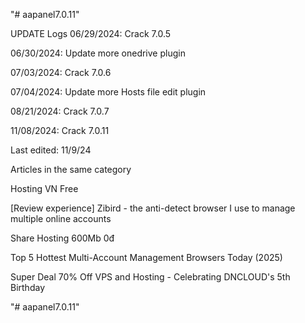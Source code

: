 "# aapanel7.0.11" 

UPDATE Logs
06/29/2024: Crack 7.0.5

06/30/2024: Update more onedrive plugin

07/03/2024: Crack 7.0.6

07/04/2024: Update more Hosts file edit plugin

08/21/2024: Crack 7.0.7

11/08/2024: Crack 7.0.11

Last edited: 11/9/24

Articles in the same category

Hosting VN Free

[Review experience] Zibird - the anti-detect browser I use to manage multiple online accounts

Share Hosting 600Mb 0đ

Top 5 Hottest Multi-Account Management Browsers Today (2025)

Super Deal 70% Off VPS and Hosting - Celebrating DNCLOUD's 5th Birthday

"# aapanel7.0.11" 
